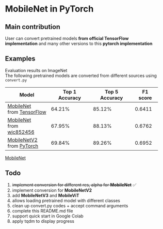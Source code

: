 # MobileNet in PyTorch

## Main contribution

User can convert pretrained models **from official TensorFlow implementation** and many other versions to this **pytorch
implementation**

## Examples
Evaluation results on ImageNet   
The following pretrained models are converted from different sources using `convert.py`

| Model                                              | Top 1 Accuracy | Top 5 Accuracy | F1 score |
|----------------------------------------------------|----------------|----------------|----------|
| [MobileNet][net1] <br/>from [TensorFlow][net1_src] | 64.21%         | 85.12%         | 0.6411   |
| [MobileNet][net2] <br/>from [wjc852456][net2_src]  | 67.95%         | 88.13%         | 0.6762   |
| [MobileNetV2][net3] <br/>from [PyTorch][net3_src]  | 69.84%         | 89.26%         | 0.6952   |


[MobileNet][net1]

[net1]: (https://drive.google.com/file/d/1gFH0c6YregiiFctTFBIjr_7ffHZIUfxp/view?usp=sharing)

[net1_src]: (https://www.tensorflow.org/api_docs/python/tf/keras/applications/mobilenet/MobileNet)

[net2]:(https://drive.google.com/file/d/1CSSJi0brQZ0Le89XtYvrXXfpaFLyusSg/view?usp=sharing)

[net2_src]:(https://github.com/wjc852456/pytorch-mobilenet-v1.git)

[net3]:(https://drive.google.com/file/d/1CSSJi0brQZ0Le89XtYvrXXfpaFLyusSg/view?usp=sharing)

[net3_src]:(https://drive.google.com/file/d/1VExkcO5r7g3-jn4nu_Jhz5__pj4Zxqz8/view?usp=sharing)

## Todo

1. ~~implement conversion for different res, alpha for **MobileNet**~~  :white_check_mark:  
2. implement conversion for **MobileNetV2**
3. add **MobileNetV3** and **MobileViT**
4. allows loading pretrained model with different classes
5. clean up convert.py codes + accept command arguments
6. complete this README.md file
7. support quick start in Google Colab
8. apply tqdm to display progress
 